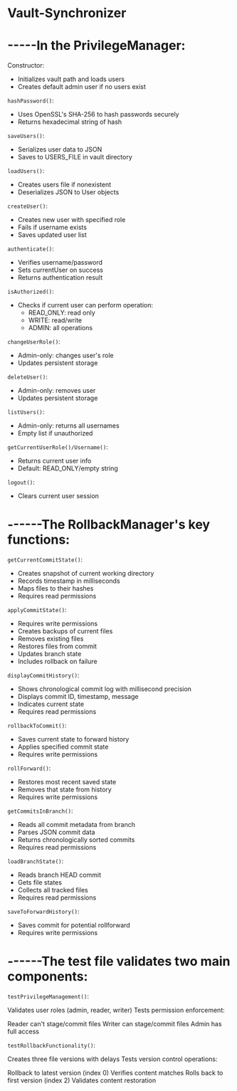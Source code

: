 # Vault-Synchronizer

# -----In the PrivilegeManager:

Constructor:
- Initializes vault path and loads users
- Creates default admin user if no users exist

`hashPassword()`:
- Uses OpenSSL's SHA-256 to hash passwords securely
- Returns hexadecimal string of hash

`saveUsers()`:
- Serializes user data to JSON
- Saves to USERS_FILE in vault directory

`loadUsers()`:
- Creates users file if nonexistent
- Deserializes JSON to User objects

`createUser()`:
- Creates new user with specified role
- Fails if username exists
- Saves updated user list

`authenticate()`:
- Verifies username/password
- Sets currentUser on success
- Returns authentication result

`isAuthorized()`:
- Checks if current user can perform operation:
  - READ_ONLY: read only
  - WRITE: read/write
  - ADMIN: all operations

`changeUserRole()`:
- Admin-only: changes user's role
- Updates persistent storage

`deleteUser()`:
- Admin-only: removes user
- Updates persistent storage

`listUsers()`:
- Admin-only: returns all usernames
- Empty list if unauthorized

`getCurrentUserRole()/Username()`:
- Returns current user info
- Default: READ_ONLY/empty string

`logout()`:
- Clears current user session

# ------The RollbackManager's key functions:

`getCurrentCommitState()`:
- Creates snapshot of current working directory
- Records timestamp in milliseconds
- Maps files to their hashes
- Requires read permissions

`applyCommitState()`:
- Requires write permissions 
- Creates backups of current files
- Removes existing files
- Restores files from commit
- Updates branch state
- Includes rollback on failure

`displayCommitHistory()`:
- Shows chronological commit log with millisecond precision
- Displays commit ID, timestamp, message
- Indicates current state
- Requires read permissions

`rollbackToCommit()`:
- Saves current state to forward history
- Applies specified commit state
- Requires write permissions

`rollForward()`:
- Restores most recent saved state
- Removes that state from history
- Requires write permissions

`getCommitsInBranch()`:
- Reads all commit metadata from branch
- Parses JSON commit data
- Returns chronologically sorted commits
- Requires read permissions

`loadBranchState()`:
- Reads branch HEAD commit
- Gets file states
- Collects all tracked files
- Requires read permissions

`saveToForwardHistory()`:
- Saves commit for potential rollforward
- Requires write permissions

# ------The test file validates two main components:
`testPrivilegeManagement()`:

Validates user roles (admin, reader, writer)
Tests permission enforcement:

Reader can't stage/commit files
Writer can stage/commit files
Admin has full access



`testRollbackFunctionality()`:

Creates three file versions with delays
Tests version control operations:

Rollback to latest version (index 0)
Verifies content matches
Rolls back to first version (index 2)
Validates content restoration



